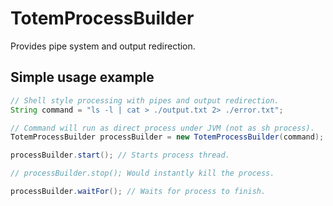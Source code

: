 # TotemProcessBuilder
Provides pipe system and output redirection.

## Simple usage example
```java
// Shell style processing with pipes and output redirection.
String command = "ls -l | cat > ./output.txt 2> ./error.txt";

// Command will run as direct process under JVM (not as sh process).
TotemProcessBuilder processBuilder = new TotemProcessBuilder(command);

processBuilder.start(); // Starts process thread.

// processBuilder.stop(); Would instantly kill the process.

processBuilder.waitFor(); // Waits for process to finish.
```
